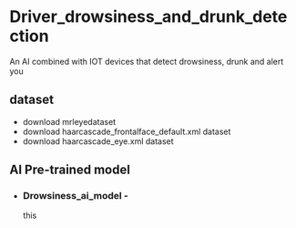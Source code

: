 # Driver_drowsiness_and_drunk_detection
An AI combined  with IOT devices that detect drowsiness, drunk and alert you
## dataset
- download mrleyedataset 
- download haarcascade_frontalface_default.xml dataset
- download haarcascade_eye.xml dataset
## AI Pre-trained model
- ### Drowsiness_ai_model -
  this
